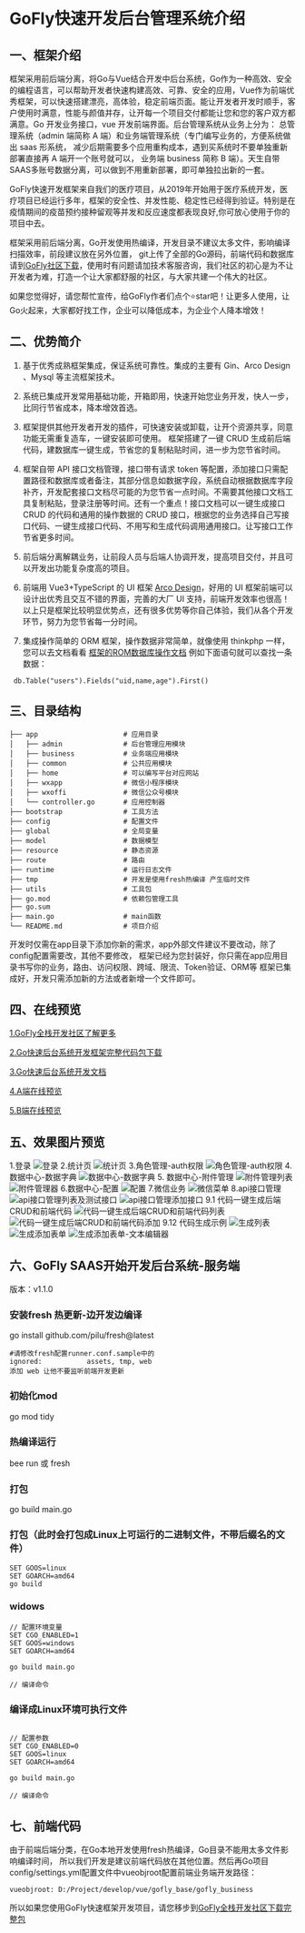 # GoFly快速开发后台管理系统介绍
## 一、框架介绍
框架采用前后端分离，将Go与Vue结合开发中后台系统，Go作为一种高效、安全的编程语言，可以帮助开发者快速构建高效、可靠、安全的应用，Vue作为前端优秀框架，可以快速搭建漂亮，高体验，稳定前端页面。能让开发者开发时顺手，客户使用时满意，性能与颜值并存，让开每一个项目交付都能让您和您的客户双方都满意。Go 开发业务接口，vue 开发前端界面。后台管理系统从业务上分为：
总管理系统（admin 端简称 A 端）和业务端管理系统（专门编写业务的，方便系统做出 saas 形系统，
减少后期需要多个应用重构成本，遇到买系统时不要单独重新部署直接再 A 端开一个账号就可以，
业务端 business 简称 B 端）。天生自带SAAS多账号数据分离，可以做到不用重新部署，即可单独拉出新的一套。

GoFly快速开发框架来自我们的医疗项目，从2019年开始用于医疗系统开发，医疗项目已经运行多年，框架的安全性、并发性能、稳定性已经得到验证。特别是在疫情期间的疫苗预约接种留观等并发和反应速度都表现良好,你可放心使用于你的项目中去。

框架采用前后端分离，Go开发使用热编译，开发目录不建议太多文件，影响编译扫描效率，前段建议放在另外位置，
git上传了全部的Go源码，前端代码和数据库请到[GoFly社区下载](https://goflys.cn/prdetail?id=6)，使用时有问题请加技术客服咨询，我们社区的初心是为不让开发者为难，打造一个让大家都舒服的社区，与大家共建一个伟大的社区。

如果您觉得好，请您帮忙宣传，给GoFly作者们点个⭐️star吧！让更多人使用，让Go火起来，大家都好找工作，企业可以降低成本，为企业个人降本增效！
## 二、优势简介
1. 基于优秀成熟框架集成，保证系统可靠性。集成的主要有 Gin、Arco Design 、Mysql 等主流框架技术。

2. 系统已集成开发常用基础功能，开箱即用，快速开始您业务开发，快人一步，比同行节省成本，降本增效首选。

3. 框架提供其他开发者开发的插件，可快速安装或卸载，让开个资源共享，同意功能无需重复造车，一键安装即可使用。 框架搭建了一键 CRUD 生成前后端代码，建数据库一键生成，节省您的复制粘贴时间，进一步为您节省时间。

4. 框架自带 API 接口文档管理，接口带有请求 token 等配置，添加接口只需配置路径和数据库或者备注，其部分信息如数据字段，系统自动根据数据库字段补齐，开发配套接口文档尽可能的为您节省一点时间。不需要其他接口文档工具复制粘贴，登录注册等时间。还有一个重点！接口文档可以一键生成接口 CRUD 的代码和通用的操作数据的 CRUD 接口，根据您的业务选择自己写接口代码、一键生成接口代码、不用写和生成代码调用通用接口。让写接口工作节省更多时间。

5. 前后端分离解耦业务，让前段人员与后端人协调开发，提高项目交付，并且可以开发出功能复杂度高的项目。

6. 前端用 Vue3+TypeScript 的 UI 框架 [Arco Design](https://arco.design/vue/component/button)，好用的 UI 框架前端可以设计出优秀且交互不错的界面，完善的大厂 UI 支持，前端开发效率也很高！ 以上只是框架比较明显优势点，还有很多优势等你自己体验，我们从各个开发环节，努力为您节省每一分时间。
7. 集成操作简单的 ORM 框架，操作数据非常简单，就像使用 thinkphp 一样，您可以去文档看看 [框架的ROM数据库操作文档](https://doc.goflys.cn/docview?id=25&fid=289)
   例如下面语句就可以查找一条数据：
 ```
  db.Table("users").Fields("uid,name,age").First()
```
## 三、目录结构

```
├── app                     # 应用目录
│   ├── admin               # 后台管理应用模块
│   ├── business            # 业务端应用模块
│   ├── common              # 公共应用模块
│   ├── home                # 可以编写平台对应网站
│   ├── wxapp               # 微信小程序模块
│   ├── wxoffi              # 微信公众号模块
│   └── controller.go       # 应用控制器
├── bootstrap               # 工具方法
├── config                  # 配置文件
├── global                  # 全局变量
├── model                   # 数据模型
├── resource                # 静态资源
├── route                   # 路由
├── runtime                 # 运行日志文件
├── tmp                     # 开发是使用fresh热编译 产生临时文件
├── utils                   # 工具包
├── go.mod                  # 依赖包管理工具
├── go.sum         
├── main.go                 # main函数        
└── README.md               # 项目介绍
```
开发时仅需在app目录下添加你新的需求，app外部文件建议不要改动，除了config配置需要改，其他不要修改，
框架已经为您封装好，你只需在app应用目录书写你的业务，路由、访问权限、跨域、限流、Token验证、ORM等
框架已集成好，开发只需添加新的方法或者新增一个文件即可。
## 四、在线预览
 [1.GoFly全栈开发社区了解更多](https://goflys.cn/home)  

 [2.Go快速后台系统开发框架完整代码包下载](https://goflys.cn/prdetail?id=6)

 [3.Go快速后台系统开发文档](https://doc.goflys.cn/docview?id=25)

 [4.A端在线预览](https://sg.goflys.cn/webadmin)

 [5.B端在线预览](https://sg.goflys.cn/webbusiness)

## 五、效果图片预览
1.登录
![登录](https://admin.goflys.cn/common/uploadfile/get_image?url=resource/uploads/20230507/f7c95d545b8c6b2efcdc67411717dff9.png?_t=1683391696?_t=1683391957?_t=1683392586?_t=1683392719?_t=1683431653?_t=1683457525?_t=1683788194?_t=1683900699?_t=1683900728?_t=1684131551?_t=1684131610?_t=1684248566?_t=1684251100?_t=1684251116?_t=1684942532?_t=1690089174?_t=1690381209?_t=1690381302?_t=1690381509?_t=1690381580?_t=1690384672?_t=1690384708?_t=1690417520?_t=1690615914?_t=1690616150?_t=1690616188?_t=1690616229?_t=1690616269?_t=1690616688?_t=1690616712?_t=1690619741?_t=1690621677?_t=1690622192?_t=1690622941?_t=1690654664?_t=1690654946?_t=1690696591?_t=1690907888?_t=1690908276?_t=1690908444?_t=1690908471?_t=1690908494?_t=1690908849?_t=1691152158)
2.统计页
![统计页](https://admin.goflys.cn/common/uploadfile/get_image?url=resource/uploads/20230808/b8304ca001cda4a94b86dad216ca5219.png?_t=1691428085)
3.角色管理-auth权限
![ 角色管理-auth权限](https://admin.goflys.cn/common/uploadfile/get_image?url=resource/uploads/20230802/c4de74ba182c5037a4fd0390fb7a6ecf.png?_t=1690908276?_t=1690908444?_t=1690908471?_t=1690908494?_t=1690908849?_t=1691152158)
4.数据中心-数据字典
![数据中心-数据字典](https://admin.goflys.cn/common/uploadfile/get_image?url=resource/uploads/20230802/f894c904f617b32a8da0bb5310ed95e0.png?_t=1690908276?_t=1690908444?_t=1690908471?_t=1690908494?_t=1690908849?_t=1691152158)
5. 数据中心-附件管理
![附件管理列表](https://admin.goflys.cn/common/uploadfile/get_image?url=resource/uploads/20230802/c54d9d9141bad3aaa5a4923e7abcc32e.png?_t=1690908276?_t=1690908444?_t=1690908471?_t=1690908494?_t=1690908849?_t=1691152158)
![附件管理器](https://admin.goflys.cn/common/uploadfile/get_image?url=resource/uploads/20230802/23ec93d6787bfcbca2e6c930213671bd.png?_t=1690908276?_t=1690908444?_t=1690908471?_t=1690908494?_t=1690908849?_t=1691152158)
6.数据中心-配置
![配置](https://admin.goflys.cn/common/uploadfile/get_image?url=resource/uploads/20230802/fba8e679546d1f3fe450b94e7f239a51.png?_t=1690908276?_t=1690908444?_t=1690908471?_t=1690908494?_t=1690908849?_t=1691152158)
7.微信业务
![微信菜单](https://admin.goflys.cn/common/uploadfile/get_image?url=resource/uploads/20230802/79770e6d1fb7e4155c67f6637a4a33df.png?_t=1690908276?_t=1690908444?_t=1690908471?_t=1690908494?_t=1690908849?_t=1691152158)
8.api接口管理
![api接口管理列表及测试接口](https://admin.goflys.cn/common/uploadfile/get_image?url=resource/uploads/20230802/10132ac752b08efd8b2b2c56c6492775.png?_t=1690908276?_t=1690908444?_t=1690908471?_t=1690908494?_t=1690908849?_t=1691152158)
![api接口管理添加接口](https://admin.goflys.cn/common/uploadfile/get_image?url=resource/uploads/20230802/595c0301371762910ea3c20c1ce737ca.png?_t=1690908276?_t=1690908444?_t=1690908471?_t=1690908494?_t=1690908849?_t=1691152158)
9.1 代码一键生成后端CRUD和前端代码
![代码一键生成后端CRUD和前端代码列表](https://admin.goflys.cn/common/uploadfile/get_image?url=resource/uploads/20230808/0708c3ad360324d3af90ebebbf47db67.png?_t=1691428879)
![代码一键生成后端CRUD和前端代码添加](https://admin.goflys.cn/common/uploadfile/get_image?url=resource/uploads/20230802/e2300484772ab8eb9bbf94a1d4503735.png?_t=1690908444?_t=1690908471?_t=1690908494?_t=1690908849?_t=1691152158?_t=1691428879)
9.12 代码生成示例
![生成列表](https://admin.goflys.cn/common/uploadfile/get_image?url=resource/uploads/20230808/23d844127703ba85731097a305571b89.png?_t=1691428879)
![生成添加表单](https://admin.goflys.cn/common/uploadfile/get_image?url=resource/uploads/20230802/2622a5071f8f512e8f0a31e23990da3c.png?_t=1690908444?_t=1690908471?_t=1690908494?_t=1690908849?_t=1691152158?_t=1691428879)
![生成添加表单-文本编辑器](https://admin.goflys.cn/common/uploadfile/get_image?url=resource/uploads/20230802/85c36eef5e37779858f2e912885f71c5.png?_t=1690908444?_t=1690908471?_t=1690908494?_t=1690908849?_t=1691152158?_t=1691428879)

## 六、GoFly SAAS开始开发后台系统-服务端
版本：v1.1.0

### 安装fresh 热更新-边开发边编译
go install github.com/pilu/fresh@latest
```
#请修改fresh配置runner.conf.sample中的 
ignored:           assets, tmp, web
添加 web 让他不要监听前端开发更新

```
### 初始化mod
go mod tidy

### 热编译运行
bee run 或 fresh 
### 打包
go build main.go
### 打包（此时会打包成Linux上可运行的二进制文件，不带后缀名的文件）
```
SET GOOS=linux
SET GOARCH=amd64
go build
```
### widows
```
// 配置环境变量
SET CGO_ENABLED=1
SET GOOS=windows
SET GOARCH=amd64

go build main.go

// 编译命令
```
### 编译成Linux环境可执行文件
```

// 配置参数
SET CGO_ENABLED=0 
SET GOOS=linux 
SET GOARCH=amd64 

go build main.go

// 编译命令
```

## 七、前端代码
由于前端后端分类，在Go本地开发使用fresh热编译，Go目录不能用太多文件影响编译时间，
所以我们开发是建议前端代码放在其他位置。然后再Go项目config/settings.yml配置文件中vueobjroot配置前端业务端开发路径：
```
vueobjroot: D:/Project/develop/vue/gofly_base/gofly_business
```
所以如果您使用GoFly快速框架开发项目，请您移步到[GoFly全栈开发社区下载完整包](https://goflys.cn/prdetail?id=6)
